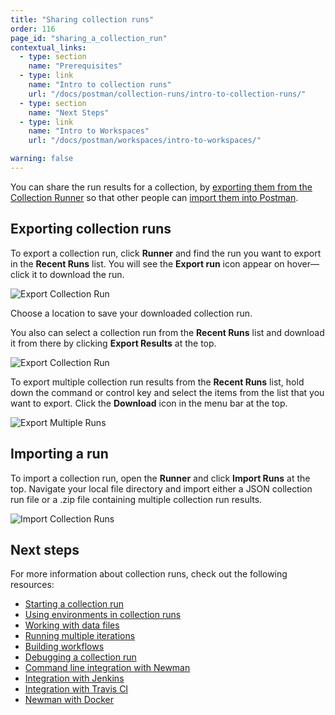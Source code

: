 ```yaml
---
title: "Sharing collection runs"
order: 116
page_id: "sharing_a_collection_run"
contextual_links:
  - type: section
    name: "Prerequisites"
  - type: link
    name: "Intro to collection runs"
    url: "/docs/postman/collection-runs/intro-to-collection-runs/"
  - type: section
    name: "Next Steps"
  - type: link
    name: "Intro to Workspaces"
    url: "/docs/postman/workspaces/intro-to-workspaces/"

warning: false
---
```

You can share the run results for a collection, by [exporting them from the Collection Runner](#exporting-collection-runs) so that other people can [import them into Postman](#importing-a-run).

## Exporting collection runs

To export a collection run, click __Runner__ and find the run you want to export in the __Recent Runs__ list. You will see the __Export run__ icon appear on hover—click it to download the run.

![Export Collection Run](https://assets.postman.com/postman-docs/export-collection-run.png)

Choose a location to save your downloaded collection run.

You also can select a collection run from the __Recent Runs__ list and download it from there by clicking **Export Results** at the top.

![Export Collection Run](https://assets.postman.com/postman-docs/export-run-results.png)

To export multiple collection run results from the __Recent Runs__ list, hold down the command or control key and select the items from the list that you want to export. Click the __Download__ icon in the menu bar at the top.

![Export Multiple Runs](https://assets.postman.com/postman-docs/export-multiple-runs.png)

## Importing a run

To import a collection run, open the __Runner__ and click **Import Runs** at the top. Navigate your local file directory and import either a JSON collection run file or a .zip file containing multiple collection run results.

![Import Collection Runs](https://assets.postman.com/postman-docs/import-collection-runs.png)

## Next steps

For more information about collection runs, check out the following resources:

* [Starting a collection run](/docs/postman/collection-runs/starting-a-collection-run/)
* [Using environments in collection runs](/docs/postman/collection-runs/using-environments-in-collection-runs/)
* [Working with data files](/docs/postman/collection-runs/working-with-data-files/)
* [Running multiple iterations](/docs/postman/collection-runs/running-multiple-iterations/)
* [Building workflows](/docs/postman/collection-runs/building-workflows/)
* [Debugging a collection run](/docs/postman/collection-runs/debugging-a-collection-run/)
* [Command line integration with Newman](/docs/postman/collection-runs/command-line-integration-with-newman/)
* [Integration with Jenkins](/docs/postman/collection-runs/integration-with-jenkins/)
* [Integration with Travis CI](/docs/postman/collection-runs/integration-with-travis/)
* [Newman with Docker](/docs/postman/collection-runs/newman-with-docker/)
